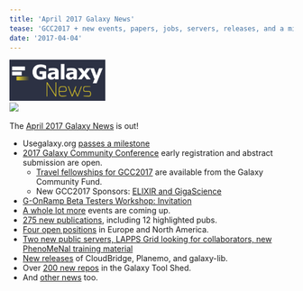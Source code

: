 ```yaml
---
title: 'April 2017 Galaxy News'
tease: 'GCC2017 + new events, papers, jobs, servers, releases, and a milestone'
date: '2017-04-04'
---
```


<div class='right'><a href='/src/galaxy-updates/2017-04/index.md'><img src="/src/images/galaxy-logos/GalaxyNews.png" alt="Galaxy News" width="170" /></a><br />
<a href="https://gcc2017.sciencesconf.org/"><img src="/src/images/logos/gcc2017-logo-300.png' alt='2017 Galaxy Community Conference (GCC2017)' width="170" /></a>
</div>

The [April 2017 Galaxy News](/src/galaxy-updates/2017-04/index.md) is out!  

* Usegalaxy.org [passes a milestone](/src/galaxy-updates/2017-04/#usegalaxy-org-passes-100-000-registered-users)
* [2017 Galaxy Community Conference](/src/galaxy-updates/2017-04/#2017-galaxy-community-conference) early registration and abstract submission are open.
  * [Travel fellowships for GCC2017](/src/galaxy-updates/2017-04/#gcc2017-travel-fellowships) are available from the Galaxy Community Fund.
  * New GCC2017 Sponsors: [ELIXIR and GigaScience](/src/galaxy-updates/2017-04/#new-gcc2017-sponsors)
* [G-OnRamp Beta Testers Workshop: Invitation](/src/galaxy-updates/2017-04/#g-onramp-beta-testers-workshop-invitation)
* [A whole lot more](/src/galaxy-updates/2017-04/#all-upcoming-events) events are coming up.
* [275 new publications](/src/galaxy-updates/2017-04/#new-publications), including 12 highlighted pubs.
* [Four open positions](/src/galaxy-updates/2017-04/#who-s-hiring) in Europe and North America.
* [Two new public servers, LAPPS Grid looking for collaborators, new PhenoMeNal training material](/src/galaxy-updates/2017-04/#public-galaxy-server-news)
* [New releases](/src/galaxy-updates/2017-04/#releases) of CloudBridge,  Planemo,  and galaxy-lib.
* Over [200 new repos](/src/galaxy-updates/2017-04/#toolshed-contributions) in the Galaxy Tool Shed.
* And [other news](/src/galaxy-updates/2017-04/#other-news) too.
